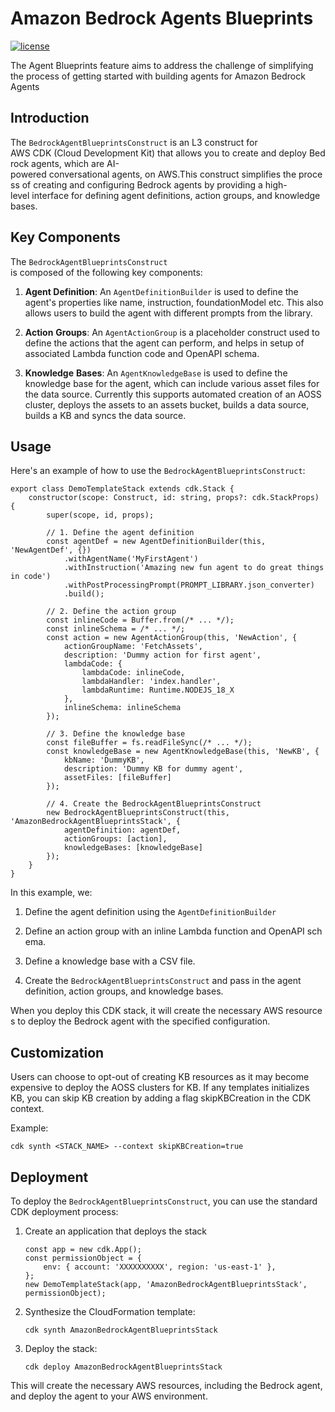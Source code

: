 # Amazon Bedrock Agents Blueprints

[![license](https://img.shields.io/github/license/aws-samples/agents-for-amazon-bedrock-blueprints?color=green)](https://opensource.org/licenses/MIT)

The Agent Blueprints feature aims to address the challenge of simplifying the process of getting started with building agents for Amazon Bedrock Agents

## Introduction

The `BedrockAgentBlueprintsConstruct` is an L3 construct for AWS CDK (Cloud Development Kit) that allows you to create and deploy Bedrock agents, which are AI-powered conversational agents, on AWS.This construct simplifies the process of creating and configuring Bedrock agents by providing a high-level interface for defining agent definitions, action groups, and knowledge bases.

## Key Components

The `BedrockAgentBlueprintsConstruct` is composed of the following key components:

1. **Agent Definition**: An `AgentDefinitionBuilder` is used to define the agent's properties like name, instruction, foundationModel etc. This also allows users to build the agent with different prompts from the library.
    
2. **Action** **Groups**: An `AgentActionGroup` is a placeholder construct used to define the actions that the agent can perform, and helps in setup of associated Lambda function code and OpenAPI schema. 
    
3. **Knowledge** **Bases**: An `AgentKnowledgeBase` is used to define the knowledge base for the agent, which can include various asset files for the data source. Currently this supports automated creation of an AOSS cluster, deploys the assets to an assets bucket, builds a data source, builds a KB and syncs the data source.
    

## Usage

Here's an example of how to use the `BedrockAgentBlueprintsConstruct`:

```
export class DemoTemplateStack extends cdk.Stack {
    constructor(scope: Construct, id: string, props?: cdk.StackProps) {
        super(scope, id, props);

        // 1. Define the agent definition
        const agentDef = new AgentDefinitionBuilder(this, 'NewAgentDef', {})
            .withAgentName('MyFirstAgent')
            .withInstruction('Amazing new fun agent to do great things in code')
            .withPostProcessingPrompt(PROMPT_LIBRARY.json_converter)
            .build();

        // 2. Define the action group
        const inlineCode = Buffer.from(/* ... */);
        const inlineSchema = /* ... */;
        const action = new AgentActionGroup(this, 'NewAction', {
            actionGroupName: 'FetchAssets',
            description: 'Dummy action for first agent',
            lambdaCode: {
                lambdaCode: inlineCode,
                lambdaHandler: 'index.handler',
                lambdaRuntime: Runtime.NODEJS_18_X
            },
            inlineSchema: inlineSchema
        });

        // 3. Define the knowledge base
        const fileBuffer = fs.readFileSync(/* ... */);
        const knowledgeBase = new AgentKnowledgeBase(this, 'NewKB', {
            kbName: 'DummyKB',
            description: 'Dummy KB for dummy agent',
            assetFiles: [fileBuffer]
        });

        // 4. Create the BedrockAgentBlueprintsConstruct
        new BedrockAgentBlueprintsConstruct(this, 'AmazonBedrockAgentBlueprintsStack', {
            agentDefinition: agentDef,
            actionGroups: [action],
            knowledgeBases: [knowledgeBase]
        });
    }
}
```

In this example, we:

1. Define the agent definition using the `AgentDefinitionBuilder`
    
2. Define an action group with an inline Lambda function and OpenAPI schema.
    
3. Define a knowledge base with a CSV file.
    
4. Create the `BedrockAgentBlueprintsConstruct` and pass in the agent definition, action groups, and knowledge bases.
    

When you deploy this CDK stack, it will create the necessary AWS resources to deploy the Bedrock agent with the specified configuration.

## Customization

Users can choose to opt-out of creating KB resources as it may become expensive to deploy the AOSS clusters for KB. If any templates initializes KB, you can skip KB creation by adding a flag skipKBCreation in the CDK context.

Example:
```
cdk synth <STACK_NAME> --context skipKBCreation=true
```

## Deployment

To deploy the `BedrockAgentBlueprintsConstruct`, you can use the standard CDK deployment process:
1. Create an application that deploys the stack
    ```
    const app = new cdk.App();
    const permissionObject = {
        env: { account: 'XXXXXXXXXX', region: 'us-east-1' },
    };
    new DemoTemplateStack(app, 'AmazonBedrockAgentBlueprintsStack', permissionObject);
    ```

1. Synthesize the CloudFormation template: 
    
    ```
    cdk synth AmazonBedrockAgentBlueprintsStack
    ```
    
2. Deploy the stack: 
    
    ```
    cdk deploy AmazonBedrockAgentBlueprintsStack
    ```
    

This will create the necessary AWS resources, including the Bedrock agent, and deploy the agent to your AWS environment.


